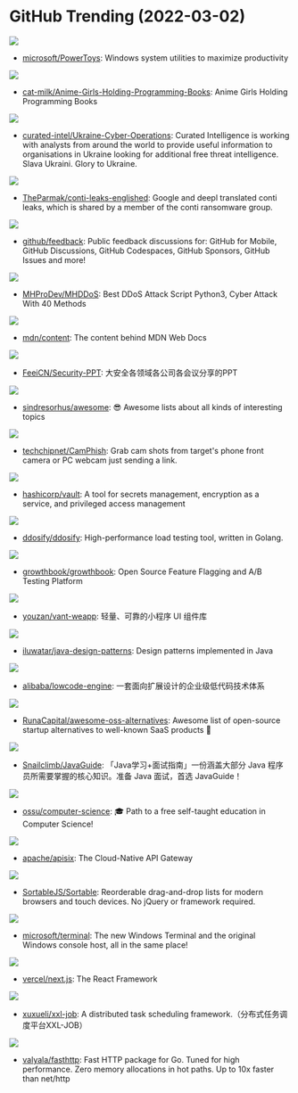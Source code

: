 # GitHub Trending (2022-03-02)

![](https://img.shields.io/badge/C%23-New%2078-green?style=flat-square&logo=appveyor)
- [microsoft/PowerToys](https://github.com/microsoft/PowerToys): Windows system utilities to maximize productivity

![](https://img.shields.io/badge/none-New%20398-green?style=flat-square&logo=appveyor)
- [cat-milk/Anime-Girls-Holding-Programming-Books](https://github.com/cat-milk/Anime-Girls-Holding-Programming-Books): Anime Girls Holding Programming Books

![](https://img.shields.io/badge/YARA-New%20103-green?style=flat-square&logo=appveyor)
- [curated-intel/Ukraine-Cyber-Operations](https://github.com/curated-intel/Ukraine-Cyber-Operations): Curated Intelligence is working with analysts from around the world to provide useful information to organisations in Ukraine looking for additional free threat intelligence. Slava Ukraini. Glory to Ukraine.

![](https://img.shields.io/badge/Rich%20Text%20Format-New%2067-green?style=flat-square&logo=appveyor)
- [TheParmak/conti-leaks-englished](https://github.com/TheParmak/conti-leaks-englished): Google and deepl translated conti leaks, which is shared by a member of the conti ransomware group.

![](https://img.shields.io/badge/none-New%2046-green?style=flat-square&logo=appveyor)
- [github/feedback](https://github.com/github/feedback): Public feedback discussions for: GitHub for Mobile, GitHub Discussions, GitHub Codespaces, GitHub Sponsors, GitHub Issues and more!

![](https://img.shields.io/badge/Python-New%20321-green?style=flat-square&logo=appveyor)
- [MHProDev/MHDDoS](https://github.com/MHProDev/MHDDoS): Best DDoS Attack Script Python3, Cyber Attack With 40 Methods

![](https://img.shields.io/badge/HTML-New%2054-green?style=flat-square&logo=appveyor)
- [mdn/content](https://github.com/mdn/content): The content behind MDN Web Docs

![](https://img.shields.io/badge/Python-New%2084-green?style=flat-square&logo=appveyor)
- [FeeiCN/Security-PPT](https://github.com/FeeiCN/Security-PPT): 大安全各领域各公司各会议分享的PPT

![](https://img.shields.io/badge/none-New%20250-green?style=flat-square&logo=appveyor)
- [sindresorhus/awesome](https://github.com/sindresorhus/awesome): 😎 Awesome lists about all kinds of interesting topics

![](https://img.shields.io/badge/HTML-New%2083-green?style=flat-square&logo=appveyor)
- [techchipnet/CamPhish](https://github.com/techchipnet/CamPhish): Grab cam shots from target's phone front camera or PC webcam just sending a link.

![](https://img.shields.io/badge/Go-New%2045-green?style=flat-square&logo=appveyor)
- [hashicorp/vault](https://github.com/hashicorp/vault): A tool for secrets management, encryption as a service, and privileged access management

![](https://img.shields.io/badge/Go-New%2034-green?style=flat-square&logo=appveyor)
- [ddosify/ddosify](https://github.com/ddosify/ddosify): High-performance load testing tool, written in Golang.

![](https://img.shields.io/badge/TypeScript-New%20128-green?style=flat-square&logo=appveyor)
- [growthbook/growthbook](https://github.com/growthbook/growthbook): Open Source Feature Flagging and A/B Testing Platform

![](https://img.shields.io/badge/JavaScript-New%2026-green?style=flat-square&logo=appveyor)
- [youzan/vant-weapp](https://github.com/youzan/vant-weapp): 轻量、可靠的小程序 UI 组件库

![](https://img.shields.io/badge/Java-New%2057-green?style=flat-square&logo=appveyor)
- [iluwatar/java-design-patterns](https://github.com/iluwatar/java-design-patterns): Design patterns implemented in Java

![](https://img.shields.io/badge/TypeScript-New%20101-green?style=flat-square&logo=appveyor)
- [alibaba/lowcode-engine](https://github.com/alibaba/lowcode-engine): 一套面向扩展设计的企业级低代码技术体系

![](https://img.shields.io/badge/Python-New%20684-green?style=flat-square&logo=appveyor)
- [RunaCapital/awesome-oss-alternatives](https://github.com/RunaCapital/awesome-oss-alternatives): Awesome list of open-source startup alternatives to well-known SaaS products 🚀

![](https://img.shields.io/badge/Java-New%2088-green?style=flat-square&logo=appveyor)
- [Snailclimb/JavaGuide](https://github.com/Snailclimb/JavaGuide): 「Java学习+面试指南」一份涵盖大部分 Java 程序员所需要掌握的核心知识。准备 Java 面试，首选 JavaGuide！

![](https://img.shields.io/badge/none-New%20113-green?style=flat-square&logo=appveyor)
- [ossu/computer-science](https://github.com/ossu/computer-science): 🎓 Path to a free self-taught education in Computer Science!

![](https://img.shields.io/badge/Lua-New%2036-green?style=flat-square&logo=appveyor)
- [apache/apisix](https://github.com/apache/apisix): The Cloud-Native API Gateway

![](https://img.shields.io/badge/JavaScript-New%2037-green?style=flat-square&logo=appveyor)
- [SortableJS/Sortable](https://github.com/SortableJS/Sortable): Reorderable drag-and-drop lists for modern browsers and touch devices. No jQuery or framework required.

![](https://img.shields.io/badge/C%2B%2B-New%2062-green?style=flat-square&logo=appveyor)
- [microsoft/terminal](https://github.com/microsoft/terminal): The new Windows Terminal and the original Windows console host, all in the same place!

![](https://img.shields.io/badge/JavaScript-New%20109-green?style=flat-square&logo=appveyor)
- [vercel/next.js](https://github.com/vercel/next.js): The React Framework

![](https://img.shields.io/badge/Java-New%2029-green?style=flat-square&logo=appveyor)
- [xuxueli/xxl-job](https://github.com/xuxueli/xxl-job): A distributed task scheduling framework.（分布式任务调度平台XXL-JOB）

![](https://img.shields.io/badge/Go-New%2028-green?style=flat-square&logo=appveyor)
- [valyala/fasthttp](https://github.com/valyala/fasthttp): Fast HTTP package for Go. Tuned for high performance. Zero memory allocations in hot paths. Up to 10x faster than net/http

